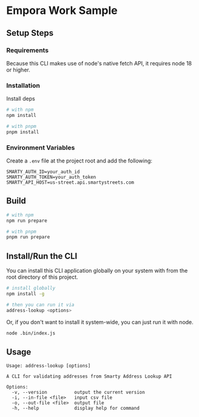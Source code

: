 # Empora Work Sample

## Setup Steps

### Requirements

Because this CLI makes use of node's native fetch API, it requires node 18 or higher.

### Installation

Install deps

```bash
# with npm
npm install

# with pnpm
pnpm install
```

### Environment Variables

Create a `.env` file at the project root and add the following:

```
SMARTY_AUTH_ID=your_auth_id
SMARTY_AUTH_TOKEN=your_auth_token
SMARTY_API_HOST=us-street.api.smartystreets.com
```

## Build

```bash
# with npm
npm run prepare

# with pnpm
pnpm run prepare
```

## Install/Run the CLI

You can install this CLI application globally on your system with from the root directory of this project.

```bash
# install globally
npm install -g

# then you can run it via
address-lookup <options>
```

Or, if you don't want to install it system-wide, you can just run it with node.

```bash
node .bin/index.js
```

## Usage

```
Usage: address-lookup [options]

A CLI for validating addresses from Smarty Address Lookup API

Options:
  -v, --version          output the current version
  -i, --in-file <file>   input csv file
  -o, --out-file <file>  output file
  -h, --help             display help for command
```
